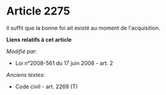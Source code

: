 # Article 2275

Il suffit que la bonne foi ait existé au moment de l'acquisition.

**Liens relatifs à cet article**

_Modifié par_:

  - Loi n°2008-561 du 17 juin 2008 - art. 2

_Anciens textes_:

  - Code civil - art. 2269 (T)
